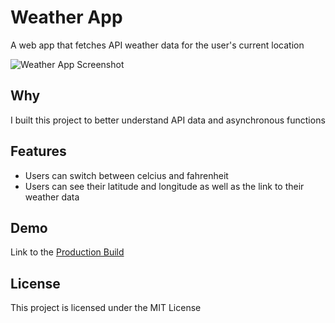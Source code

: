 # Weather App
A web app that fetches API weather data for the user's current location

![Weather App Screenshot](https://bstefansen.github.io/Portfolio/images/weather.JPG)

## Why
I built this project to better understand API data and asynchronous functions

## Features
- Users can switch between celcius and fahrenheit
- Users can see their latitude and longitude as well as the link to their weather data

## Demo
Link to the <a target="_blank" href="https://bstefansen.github.io/weather-app/">Production Build</a>

## License
This project is licensed under the MIT License
